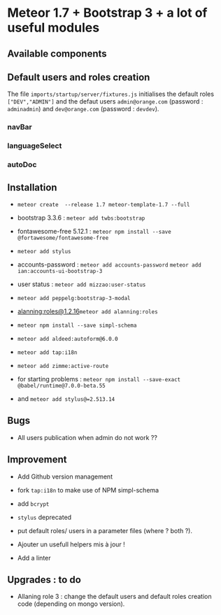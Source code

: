 # Meteor 1.7  + Bootstrap 3 + a lot of useful modules

## Available components

## Default users and roles creation

The file `imports/startup/server/fixtures.js` initialises the default roles `["DEV","ADMIN"]` and the defaut users `admin@orange.com` (password : `adminadmin`) and `dev@orange.com` (password : `devdev`).

### navBar

### languageSelect

### autoDoc


## Installation
- `meteor create  --release 1.7 meteor-template-1.7 --full`

- bootstrap 3.3.6 : `meteor add twbs:bootstrap`

- fontawesome-free 5.12.1 : `meteor npm install --save @fortawesome/fontawesome-free`

- `meteor add stylus`

- accounts-password : `meteor add accounts-password` `meteor add ian:accounts-ui-bootstrap-3`

- user status : `meteor add mizzao:user-status`

- `meteor add peppelg:bootstrap-3-modal`

- [alanning:roles@1.2.16](https://github.com/Meteor-Community-Packages/meteor-roles/tree/v1)`meteor add alanning:roles`

- `meteor npm install --save simpl-schema`

- `meteor add aldeed:autoform@6.0.0`

- `meteor add tap:i18n`

- `meteor add zimme:active-route`

- for starting problems : `meteor npm install --save-exact @babel/runtime@7.0.0-beta.55`

- and `meteor add stylus@=2.513.14`


## Bugs

- All users publication when admin do not work ??


## Improvement

- Add Github version management

- fork `tap:i18n` to make use of NPM simpl-schema

- add `bcrypt`

- `stylus` deprecated

- put default roles/ users  in a parameter files (where ? both ?).

- Ajouter un usefull helpers mis à jour !

- Add a linter


## Upgrades : to do

- Allaning role 3 : change the default users and default roles creation code (depending on mongo version).